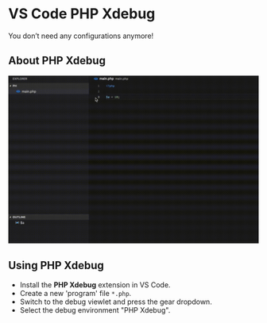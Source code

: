 # VS Code PHP Xdebug

You don’t need any configurations anymore!

## About PHP Xdebug

![about](https://github.com/hagishi/vscode-php-xdebug/raw/master/image/step.gif)

## Using PHP Xdebug

- Install the **PHP Xdebug** extension in VS Code.
- Create a new 'program' file `*.php`.
- Switch to the debug viewlet and press the gear dropdown.
- Select the debug environment "PHP Xdebug".

